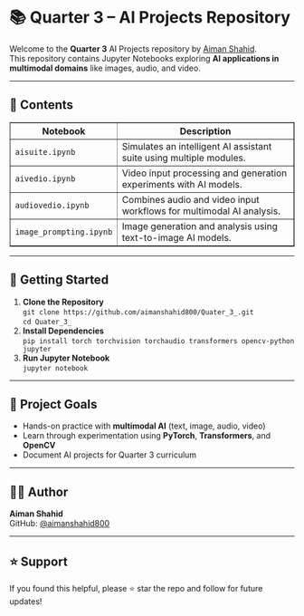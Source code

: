 
<h1>📚 Quarter 3 – AI Projects Repository</h1>
<p>Welcome to the <strong>Quarter 3</strong> AI Projects repository by <a href="https://github.com/aimanshahid800">Aiman Shahid</a>.<br>
This repository contains Jupyter Notebooks exploring <strong>AI applications in multimodal domains</strong> like images, audio, and video.</p>

<hr>

<h2>🧠 Contents</h2>
<table border="1">
  <tr>
    <th>Notebook</th>
    <th>Description</th>
  </tr>
  <tr>
    <td><code>aisuite.ipynb</code></td>
    <td>Simulates an intelligent AI assistant suite using multiple modules.</td>
  </tr>
  <tr>
    <td><code>aivedio.ipynb</code></td>
    <td>Video input processing and generation experiments with AI models.</td>
  </tr>
  <tr>
    <td><code>audiovedio.ipynb</code></td>
    <td>Combines audio and video input workflows for multimodal AI analysis.</td>
  </tr>
  <tr>
    <td><code>image_prompting.ipynb</code></td>
    <td>Image generation and analysis using text-to-image AI models.</td>
  </tr>
</table>

<hr>

<h2>🚀 Getting Started</h2>
<ol>
  <li><strong>Clone the Repository</strong><br>
  <code>git clone https://github.com/aimanshahid800/Quater_3_.git</code><br>
  <code>cd Quater_3_</code></li>

  <li><strong>Install Dependencies</strong><br>
  <code>pip install torch torchvision torchaudio transformers opencv-python jupyter</code></li>

  <li><strong>Run Jupyter Notebook</strong><br>
  <code>jupyter notebook</code></li>
</ol>

<hr>

<h2>🎯 Project Goals</h2>
<ul>
  <li>Hands-on practice with <strong>multimodal AI</strong> (text, image, audio, video)</li>
  <li>Learn through experimentation using <strong>PyTorch</strong>, <strong>Transformers</strong>, and <strong>OpenCV</strong></li>
  <li>Document AI projects for Quarter 3 curriculum</li>
</ul>

<hr>

<h2>👩‍💻 Author</h2>
<p><strong>Aiman Shahid</strong><br>
GitHub: <a href="https://github.com/aimanshahid800">@aimanshahid800</a></p>

<hr>

<h2>⭐ Support</h2>
<p>If you found this helpful, please ⭐ star the repo and follow for future updates!</p>
